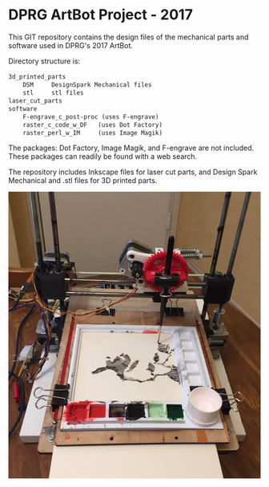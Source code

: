 # DPRG ArtBot Project - 2017

This GIT repository contains the design files of the mechanical parts and software used in DPRG's 2017 ArtBot.

Directory structure is:

	3d_printed_parts
		DSM     DesignSpark Mechanical files
		stl     stl files
	laser_cut_parts   
	software
		F-engrave_c_post-proc (uses F-engrave)
		raster_c_code_w_DF   (uses Dot Factory)
		raster_perl_w_IM     (uses Image Magik)

The packages: Dot Factory, Image Magik, and F-engrave are not included. These packages can readily be found with a web search.


The repository includes Inkscape files for laser cut parts, and Design Spark Mechanical and .stl files for 3D printed parts.

![alt tag](https://github.com/dprg/2017-ArtBot/blob/master/ArtBot.jpg)